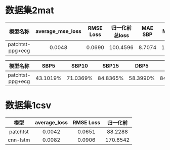 


# 数据集2mat


| 模型名称         | average_mse_loss | RMSE Loss | 归一化前总loss | MAE SBP | MSE SBP  | SD_SBP  | MAE DBP | MSE DBP  | SD_DBP  | 
| :--: |:----------------:| :--: | :--: | :--: | :--: | :--: | :--: | :--: | :--: |
| patchtst-ppg+ecg |      0.0048      | 0.0690  | 100.4596       | 8.7074  | 159.9748 | 9.1281  | 5.7956  | 81.5585  | 7.2161  | 


|        模型名称        |   SBP5   | SBP10    | SBP15    | DBP5     | DBP10    | DBP15    |
|:------------------:| :--: | :--: | :--: | :--: | :--: | :--: | 
| patchtst-ppg+ecg   | 43.1019% | 71.0369% | 84.8365% | 58.3990% | 84.3652% | 92.5187% |


# 数据集1csv


|    模型     | average_loss | RMSE Loss |   归一化前   |
|:---------:|:------------:|:---------:|:--------:|
| patchtst  |   0.0042     |  0.0651   | 88.2288  |
| cnn-lstm  |    0.0082    |  0.0906   | 170.6542 |
